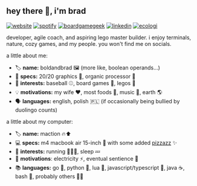 ## hey there 👋, i'm brad

[![website](https://img.shields.io/badge/boldandbrad.dev-89b4fa?style=flat&logo=)](https://boldandbrad.dev)
[![spotify](https://img.shields.io/badge/bradley_wojcik-1DB954?logo=spotify&logoColor=white)](https://open.spotify.com/user/1219025914)
[![boardgamegeek](https://img.shields.io/badge/boldandbrad-3f3a61?logo=boardgamegeek&logoColor=%23FF5100)](https://boardgamegeek.com/user/boldandbrad)
[![linkedin](https://img.shields.io/badge/-bradley_wojcik-0A66C2?style=flat&logo=LinkedIn&logoColor=white)](https://www.linkedin.com/in/bradleycwojcik)
[![ecologi](https://img.shields.io/ecologi/trees/boldandbrad)](https://ecologi.com/boldandbrad)

developer, agile coach, and aspiring lego master builder. i enjoy terminals,
nature, cozy games, and my people. you won't find me on socials.

a little about me:

- 🏷️ **name:** boldandbrad 🖼️ (more like, boolean operands...)
- 📐 **specs:** 20/20 graphics 👀, organic processor 🧠
- 🤔 **interests:** baseball ⚾, board games 🎲, legos 🧱
- 💡 **motivations:** my wife ❤️, most foods 🌮, music 🎵, earth 🌎
- 🗣️ **languages:** english, polish 🇵🇱 (if occasionally being bullied by
  duolingo counts)

a little about my computer:

- 🏷️ **name:** maction 🔥⬆️
- 💻 **specs:** m4 macbook air 15-inch 🍎 with some added
  [pizzazz](https://github.com/boldandbrad/dotfiles) ✨
- 🤔 **interests:** running 🏃‍♂️‍➡️, sleep 💤
- 🚀 **motivations**: electricity ⚡, eventual sentience 💭
- 📚 **languages:** go 🐹, python 🐍, lua 🌙, javascript/typescript 🦕, java ☕,
    bash 🐚, probably others 🤷‍♂️
